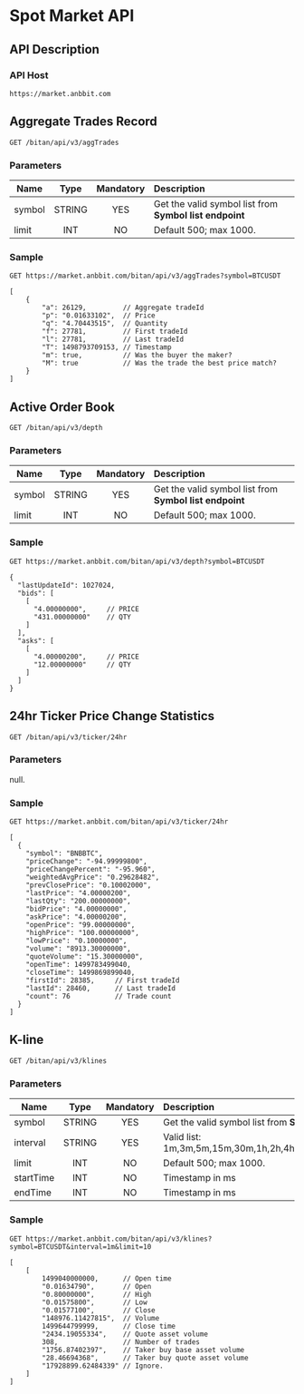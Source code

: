 # Spot Market API

## API Description

### API Host

    https://market.anbbit.com

## Aggregate Trades Record

    GET /bitan/api/v3/aggTrades

### Parameters

| Name | Type | Mandatory | Description |
| --- | :---: | :---: | :--- |
| symbol | STRING | YES | Get the valid symbol list from **Symbol list endpoint** |
| limit | INT | NO | Default 500; max 1000. |

### Sample

    GET https://market.anbbit.com/bitan/api/v3/aggTrades?symbol=BTCUSDT

```
[
    {
        "a": 26129,         // Aggregate tradeId
        "p": "0.01633102",  // Price
        "q": "4.70443515",  // Quantity
        "f": 27781,         // First tradeId
        "l": 27781,         // Last tradeId
        "T": 1498793709153, // Timestamp
        "m": true,          // Was the buyer the maker?
        "M": true           // Was the trade the best price match?
    }
]
```

## Active Order Book

    GET /bitan/api/v3/depth

### Parameters

| Name | Type | Mandatory | Description |
| --- | :---: | :---: | :--- |
| symbol | STRING | YES | Get the valid symbol list from **Symbol list endpoint** |
| limit | INT | NO | Default 500; max 1000. |

### Sample

    GET https://market.anbbit.com/bitan/api/v3/depth?symbol=BTCUSDT

```
{
  "lastUpdateId": 1027024,
  "bids": [
    [
      "4.00000000",     // PRICE
      "431.00000000"    // QTY
    ]
  ],
  "asks": [
    [
      "4.00000200",     // PRICE
      "12.00000000"     // QTY
    ]
  ]
}
```

## 24hr Ticker Price Change Statistics

    GET /bitan/api/v3/ticker/24hr

### Parameters

null.

### Sample

    GET https://market.anbbit.com/bitan/api/v3/ticker/24hr

```
[
  {
    "symbol": "BNBBTC",
    "priceChange": "-94.99999800",
    "priceChangePercent": "-95.960",
    "weightedAvgPrice": "0.29628482",
    "prevClosePrice": "0.10002000",
    "lastPrice": "4.00000200",
    "lastQty": "200.00000000",
    "bidPrice": "4.00000000",
    "askPrice": "4.00000200",
    "openPrice": "99.00000000",
    "highPrice": "100.00000000",
    "lowPrice": "0.10000000",
    "volume": "8913.30000000",
    "quoteVolume": "15.30000000",
    "openTime": 1499783499040,
    "closeTime": 1499869899040,
    "firstId": 28385,     // First tradeId
    "lastId": 28460,      // Last tradeId
    "count": 76           // Trade count
  }
]
```

## K-line

    GET /bitan/api/v3/klines

### Parameters

| Name | Type | Mandatory | Description |
| --- | :---: | :---: | :--- |
| symbol | STRING | YES | Get the valid symbol list from **Symbol list endpoint** |
| interval | STRING | YES | Valid list: 1m,3m,5m,15m,30m,1h,2h,4h,6h,8h,12h,1d,3d,1w,1M |
| limit | INT | NO | Default 500; max 1000. |
| startTime | INT | NO | Timestamp in ms |
| endTime | INT | NO | Timestamp in ms |

### Sample

    GET https://market.anbbit.com/bitan/api/v3/klines?symbol=BTCUSDT&interval=1m&limit=10

```
[
    [
        1499040000000,      // Open time
        "0.01634790",       // Open
        "0.80000000",       // High
        "0.01575800",       // Low
        "0.01577100",       // Close
        "148976.11427815",  // Volume
        1499644799999,      // Close time
        "2434.19055334",    // Quote asset volume
        308,                // Number of trades
        "1756.87402397",    // Taker buy base asset volume
        "28.46694368",      // Taker buy quote asset volume
        "17928899.62484339" // Ignore.
    ]
]
```
